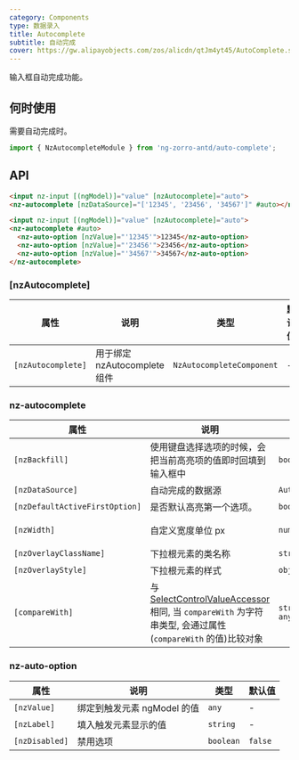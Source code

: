 ```yaml
---
category: Components
type: 数据录入
title: Autocomplete
subtitle: 自动完成
cover: https://gw.alipayobjects.com/zos/alicdn/qtJm4yt45/AutoComplete.svg
---
```


输入框自动完成功能。

## 何时使用

需要自动完成时。

```ts
import { NzAutocompleteModule } from 'ng-zorro-antd/auto-complete';
```

## API

```html
<input nz-input [(ngModel)]="value" [nzAutocomplete]="auto">
<nz-autocomplete [nzDataSource]="['12345', '23456', '34567']" #auto></nz-autocomplete>
```

```html
<input nz-input [(ngModel)]="value" [nzAutocomplete]="auto">
<nz-autocomplete #auto>
  <nz-auto-option [nzValue]="'12345'">12345</nz-auto-option>
  <nz-auto-option [nzValue]="'23456'">23456</nz-auto-option>
  <nz-auto-option [nzValue]="'34567'">34567</nz-auto-option>
</nz-autocomplete>
```

### [nzAutocomplete]

| 属性 | 说明 | 类型 | 默认值 |
| --- | --- | --- | --- |
| `[nzAutocomplete]` | 用于绑定 nzAutocomplete 组件 | `NzAutocompleteComponent` | - |

### nz-autocomplete

| 属性 | 说明 | 类型 | 默认值 |
| --- | --- | --- | --- |
| `[nzBackfill]` | 使用键盘选择选项的时候，会把当前高亮项的值即时回填到输入框中 | `boolean` | `false` |
| `[nzDataSource]` | 自动完成的数据源 | `AutocompleteDataSource` | - |
| `[nzDefaultActiveFirstOption]` | 是否默认高亮第一个选项。 | `boolean` | `true` |
| `[nzWidth]` | 自定义宽度单位 px | `number` | 触发元素宽度 |
| `[nzOverlayClassName]` | 下拉根元素的类名称 | `string` | - |
| `[nzOverlayStyle]` | 下拉根元素的样式 | `object` | - |
| `[compareWith]` | 与 [SelectControlValueAccessor](https://angular.io/api/forms/SelectControlValueAccessor#caveat-option-selection) 相同, 当 `compareWith` 为字符串类型, 会通过属性(`compareWith` 的值)比较对象 | `string \| (o1: any, o2: any) => boolean` | `(o1: any, o2: any) => o1===o2` |

### nz-auto-option

| 属性 | 说明 | 类型 | 默认值 |
| --- | --- | --- | --- |
| `[nzValue]` | 绑定到触发元素 ngModel 的值 | `any` | - |
| `[nzLabel]` | 填入触发元素显示的值 | `string` | - |
| `[nzDisabled]` | 禁用选项 | `boolean` | `false` |
